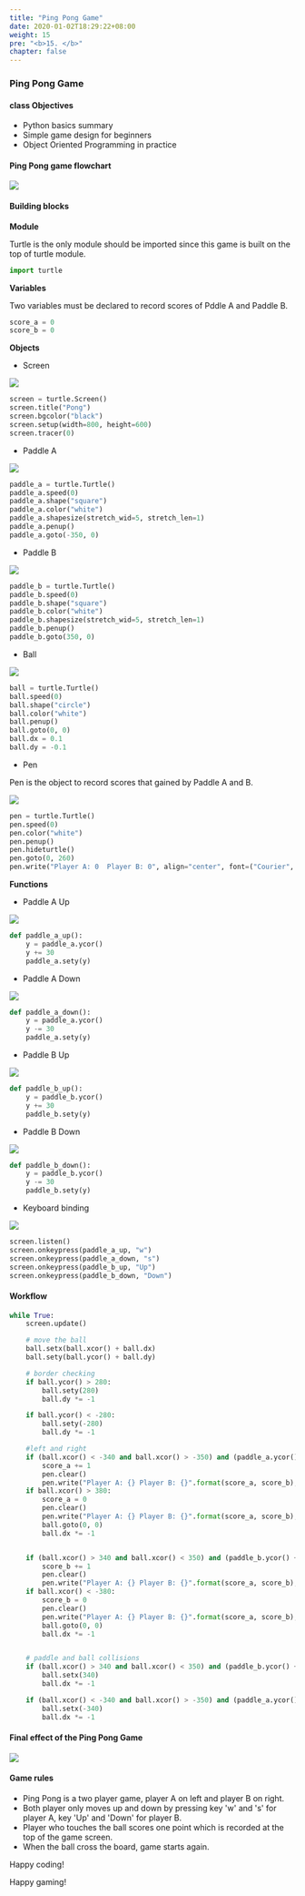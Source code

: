 ```yaml
---
title: "Ping Pong Game"
date: 2020-01-02T18:29:22+08:00
weight: 15
pre: "<b>15. </b>"
chapter: false
---
```


### Ping Pong Game

#### class Objectives

- Python basics summary
- Simple game design for beginners
- Object Oriented Programming in practice

#### Ping Pong game flowchart

![](/images/pong_game_design.png)

#### Building blocks

**Module**

Turtle is the only module should be imported since this game is built on the top of turtle module.

```python
import turtle
```

**Variables**

Two variables must be declared to record scores of Pddle A and Paddle B.

```python
score_a = 0
score_b = 0
```

**Objects**

- Screen

![](/images/screen.png)

```python
screen = turtle.Screen()
screen.title("Pong")
screen.bgcolor("black")
screen.setup(width=800, height=600)
screen.tracer(0)
```

- Paddle A

![](/images/paddle_a.png)

```python
paddle_a = turtle.Turtle()
paddle_a.speed(0)
paddle_a.shape("square")
paddle_a.color("white")
paddle_a.shapesize(stretch_wid=5, stretch_len=1)
paddle_a.penup()
paddle_a.goto(-350, 0)
```

- Paddle B

![](/images/paddle_b.png)

```python
paddle_b = turtle.Turtle()
paddle_b.speed(0)
paddle_b.shape("square")
paddle_b.color("white")
paddle_b.shapesize(stretch_wid=5, stretch_len=1)
paddle_b.penup()
paddle_b.goto(350, 0)
```

- Ball

![](/images/ball.png)

```python
ball = turtle.Turtle()
ball.speed(0)
ball.shape("circle")
ball.color("white")
ball.penup()
ball.goto(0, 0)
ball.dx = 0.1
ball.dy = -0.1
```

- Pen

Pen is the object to record scores that gained by Paddle A and B.

![](/images/pen.png)

```python
pen = turtle.Turtle()
pen.speed(0)
pen.color("white")
pen.penup()
pen.hideturtle()
pen.goto(0, 260)
pen.write("Player A: 0  Player B: 0", align="center", font=("Courier", 20, "normal"))
```

**Functions**

- Paddle A Up

![](/images/paddle_a_up.png)

```python
def paddle_a_up():
    y = paddle_a.ycor()
    y += 30
    paddle_a.sety(y)
```

- Paddle A Down

![](/images/paddle_a_down.png)

```python
def paddle_a_down():
    y = paddle_a.ycor()
    y -= 30
    paddle_a.sety(y)
```

- Paddle B Up

![](/images/paddle_b_up.png)

```python
def paddle_b_up():
    y = paddle_b.ycor()
    y += 30
    paddle_b.sety(y)
```

- Paddle B Down

![](/images/paddle_b_down.png)

```python
def paddle_b_down():
    y = paddle_b.ycor()
    y -= 30
    paddle_b.sety(y)
```

- Keyboard binding

![](/images/keyboard_binding.png)

```python
screen.listen()
screen.onkeypress(paddle_a_up, "w")
screen.onkeypress(paddle_a_down, "s")
screen.onkeypress(paddle_b_up, "Up")
screen.onkeypress(paddle_b_down, "Down")
```

#### Workflow

```python
while True:
    screen.update()

    # move the ball
    ball.setx(ball.xcor() + ball.dx)
    ball.sety(ball.ycor() + ball.dy)

    # border checking
    if ball.ycor() > 280:
        ball.sety(280)
        ball.dy *= -1

    if ball.ycor() < -280:
        ball.sety(-280)
        ball.dy *= -1

    #left and right
    if (ball.xcor() < -340 and ball.xcor() > -350) and (paddle_a.ycor() + 50 > ball.ycor() > paddle_a.ycor() - 50):
        score_a += 1
        pen.clear()
        pen.write("Player A: {} Player B: {}".format(score_a, score_b), align="center", font=("Courier", 20, "normal"))
    if ball.xcor() > 380:
        score_a = 0
        pen.clear()
        pen.write("Player A: {} Player B: {}".format(score_a, score_b), align="center", font=("Courier", 20, "normal"))
        ball.goto(0, 0)
        ball.dx *= -1


    if (ball.xcor() > 340 and ball.xcor() < 350) and (paddle_b.ycor() + 50 > ball.ycor() > paddle_b.ycor() - 50):
        score_b += 1
        pen.clear()
        pen.write("Player A: {} Player B: {}".format(score_a, score_b), align="center", font=("Courier", 20, "normal"))
    if ball.xcor() < -380:
        score_b = 0
        pen.clear()
        pen.write("Player A: {} Player B: {}".format(score_a, score_b), align="center", font=("Courier", 20, "normal"))
        ball.goto(0, 0)
        ball.dx *= -1


    # paddle and ball collisions
    if (ball.xcor() > 340 and ball.xcor() < 350) and (paddle_b.ycor() + 50 > ball.ycor() > paddle_b.ycor() - 50):
        ball.setx(340)
        ball.dx *= -1

    if (ball.xcor() < -340 and ball.xcor() > -350) and (paddle_a.ycor() + 50 > ball.ycor() > paddle_a.ycor() - 50):
        ball.setx(-340)
        ball.dx *= -1
```

#### Final effect of the Ping Pong Game

![](/images/final_effect.png)

#### Game rules

- Ping Pong is a two player game, player A on left and player B on right.
- Both player only moves up and down by pressing key 'w' and 's' for player A, key 'Up' and 'Down' for player B.
- Player who touches the ball scores one point which is recorded at the top of the game screen.
- When the ball cross the board, game starts again.

Happy coding!

Happy gaming!